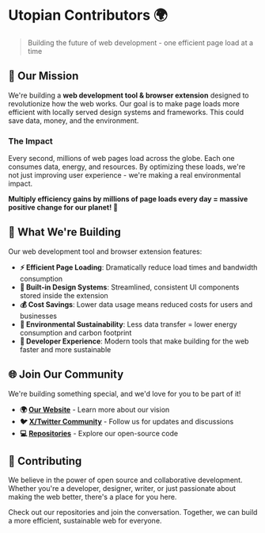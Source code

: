 # Utopian Contributors 🌍

> Building the future of web development - one efficient page load at a time

## 🚀 Our Mission

We're building a **web development tool & browser extension** designed to revolutionize how the web works. Our goal is to make page loads more efficient with locally served design systems and frameworks. This could save data, money, and the environment.

### The Impact

Every second, millions of web pages load across the globe. Each one consumes data, energy, and resources. By optimizing these loads, we're not just improving user experience - we're making a real environmental impact.

**Multiply efficiency gains by millions of page loads every day = massive positive change for our planet! 🌱**

## 🎯 What We're Building

Our web development tool and browser extension features:

- **⚡ Efficient Page Loading**: Dramatically reduce load times and bandwidth consumption
- **🎨 Built-in Design Systems**: Streamlined, consistent UI components stored inside the extension
- **💰 Cost Savings**: Lower data usage means reduced costs for users and businesses
- **🌿 Environmental Sustainability**: Less data transfer = lower energy consumption and carbon footprint
- **🔧 Developer Experience**: Modern tools that make building for the web faster and more sustainable

## 🌐 Join Our Community

We're building something special, and we'd love for you to be part of it!

- **🌍 [Our Website](https://utopian-contributors.github.io/)** - Learn more about our vision
- **🐦 [X/Twitter Community](https://x.com/utopiancontrib)** - Follow us for updates and discussions
- **💻 [Repositories](https://github.com/Utopian-Contributors)** - Explore our open-source code

## 🤝 Contributing

We believe in the power of open source and collaborative development. Whether you're a developer, designer, writer, or just passionate about making the web better, there's a place for you here.

Check out our repositories and join the conversation. Together, we can build a more efficient, sustainable web for everyone.
